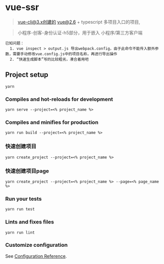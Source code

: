 # vue-ssr

> vue-cli@3.x创建的 vue@2.6 + typescript 多项目入口的项目,

> 小程序-创客-身份认证-h5部分，用于嵌入 小程序/第三方客户端

```
已知问题：
  1. vue inspect > output.js 导出webpack.config，由于此命令不能传入额外参数，需要手动修改vue.config.js中的项目名称，再进行导出操作
  2. “快速生成脚本”写的比较粗劣，凑合着用吧
```

## Project setup
```
yarn
```

### Compiles and hot-reloads for development
```
yarn serve --project=<% project_name %>
```

### Compiles and minifies for production
```
yarn run build --project=<% project_name %>
```
### 快速创建项目
```
yarn create_project --project=<% project_name %>
```
### 快速创建项目page
```
yarn create_project --project=<% project_name %> --page=<% page_name %>
```

### Run your tests
```
yarn run test
```

### Lints and fixes files
```
yarn run lint
```

### Customize configuration
See [Configuration Reference](https://cli.vuejs.org/config/).
